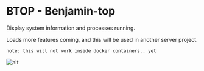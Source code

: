 # BTOP - Benjamin-top

Display system information and processes running.

Loads more features coming, and this will be used in another server project.

`note: this will not work inside docker containers.. yet`

![alt](https://i.imgur.com/6uP7J7D.png)
